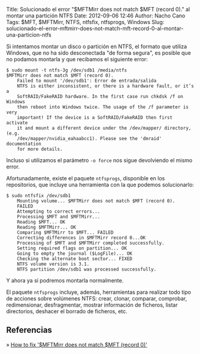 Title: Solucionado el error "$MFTMirr does not match $MFT (record 0)." al montar una partición NTFS
Date: 2012-09-06 12:46
Author: Nacho Cano
Tags: $MFT, $MFTMirr, NTFS, ntfsfix, ntfsprogs, Windows
Slug: solucionado-el-error-mftmirr-does-not-match-mft-record-0-al-montar-una-particion-ntfs

Si intentamos montar un disco o partición en NTFS, el formato que
utiliza Windows, que no ha sido desconectada "de forma segura", es
posible que no podamos montarla y que recibamos el siguiente error:

    $ sudo mount -t ntfs-3g /dev/sdb1 /media/ntfs
    $MFTMirr does not match $MFT (record 0).
        Failed to mount '/dev/sdb1': Error de entrada/salida
        NTFS is either inconsistent, or there is a hardware fault, or it’s a
        SoftRAID/FakeRAID hardware. In the first case run chkdsk /f on Windows
        then reboot into Windows twice. The usage of the /f parameter is very
        important! If the device is a SoftRAID/FakeRAID then first activate
        it and mount a different device under the /dev/mapper/ directory, (e.g.
        /dev/mapper/nvidia_eahaabcc1). Please see the 'dmraid' documentation
        for more details.

Incluso si utilizamos el parámetro `-o force` nos sigue devolviendo el
mismo error.

Afortunadamente, existe el paquete `ntfsprogs`, disponible en los
repositorios, que incluye una herramienta con la que podemos
solucionarlo:

    $ sudo ntfsfix /dev/sdb1
        Mounting volume... $MFTMirr does not match $MFT (record 0).
        FAILED
        Attempting to correct errors...
        Processing $MFT and $MFTMirr...
        Reading $MFT... OK
        Reading $MFTMirr... OK
        Comparing $MFTMirr to $MFT... FAILED
        Correcting differences in $MFTMirr record 0...OK
        Processing of $MFT and $MFTMirr completed successfully.
        Setting required flags on partition... OK
        Going to empty the journal ($LogFile)... OK
        Checking the alternate boot sector... FIXED
        NTFS volume version is 3.1.
        NTFS partition /dev/sdb1 was processed successfully.

Y ahora ya sí podremos montarla normalmente.

El paquete `ntfsprogs` incluye, además, herramientas para realizar todo
tipo de acciones sobre volúmenes NTFS: crear, clonar, comparar,
comprobar, redimensionar, desfragmentar, mostrar información de
ficheros, listar directorios, deshacer el borrado de ficheros, etc.

Referencias
-----------

» [How to fix '$MFTMirr does not match $MFT (record 0)'][]

  [How to fix '$MFTMirr does not match $MFT (record 0)']: https://wmarkito.wordpress.com/2010/12/29/how-to-fix-mftmirr-does-not-match-mft-record-0/
    "How to fix '$MFTMirr does not match $MFT (record 0)'"
